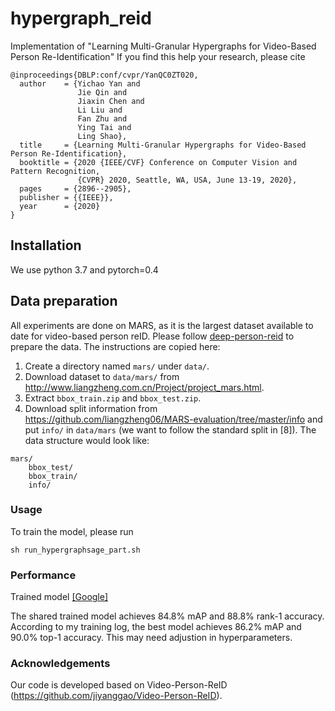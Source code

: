 # hypergraph_reid

Implementation of "Learning Multi-Granular Hypergraphs for Video-Based Person Re-Identification"
If you find this help your research, please cite

    @inproceedings{DBLP:conf/cvpr/YanQC0ZT020,
      author    = {Yichao Yan and
                   Jie Qin and
                   Jiaxin Chen and
                   Li Liu and
                   Fan Zhu and
                   Ying Tai and
                   Ling Shao},
      title     = {Learning Multi-Granular Hypergraphs for Video-Based Person Re-Identification},
      booktitle = {2020 {IEEE/CVF} Conference on Computer Vision and Pattern Recognition,
                   {CVPR} 2020, Seattle, WA, USA, June 13-19, 2020},
      pages     = {2896--2905},
      publisher = {{IEEE}},
      year      = {2020}
    }


## Installation
We use python 3.7 and pytorch=0.4

## Data preparation
All experiments are done on MARS, as it is the largest dataset available to date for video-based person reID. Please follow [deep-person-reid](https://github.com/KaiyangZhou/deep-person-reid) to prepare the data. The instructions are copied here: 

1. Create a directory named `mars/` under `data/`.
2. Download dataset to `data/mars/` from http://www.liangzheng.com.cn/Project/project_mars.html.
3. Extract `bbox_train.zip` and `bbox_test.zip`.
4. Download split information from https://github.com/liangzheng06/MARS-evaluation/tree/master/info and put `info/` in `data/mars` (we want to follow the standard split in [8]). The data structure would look like:
```
mars/
    bbox_test/
    bbox_train/
    info/
```

### Usage
To train the model, please run

    sh run_hypergraphsage_part.sh

### Performance
Trained model [[Google]](https://drive.google.com/file/d/1EMnu0yhXN1mTjnU0HEnLN5DbLA0nUiBF/view?usp=sharing)

The shared trained model achieves 84.8%  mAP and 88.8% rank-1 accuracy. According to my training log, the best model achieves 86.2% mAP and 90.0% top-1 accuracy. This may need adjustion in hyperparameters.

### Acknowledgements
Our code is developed based on Video-Person-ReID (https://github.com/jiyanggao/Video-Person-ReID). 
